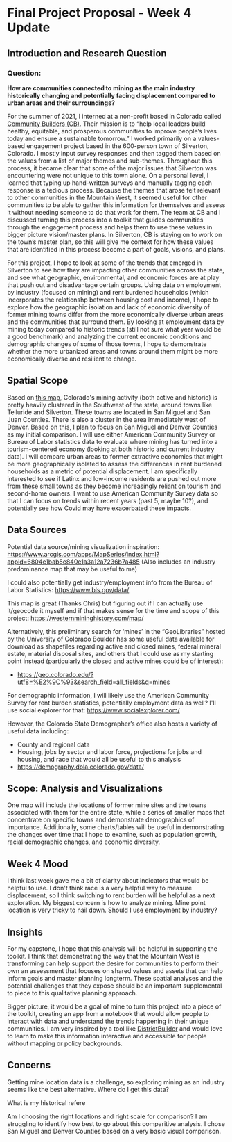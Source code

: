 
# Final Project Proposal - Week 4 Update

## Introduction and Research Question

### Question: 
**How are communities connected to mining as the main industry historically changing and potentially facing displacement compared to urban areas and their surroundings?**

For the summer of 2021, I interned at a non-profit based in Colorado called [Community Builders (CB)](https://communitybuilders.org/). Their mission is to “help local leaders build healthy, equitable, and prosperous communities to improve people’s lives today and ensure a sustainable tomorrow.” I worked primarily on a values-based engagement project based in the 600-person town of Silverton, Colorado. I mostly input survey responses and then tagged them based on the values from a list of major themes and sub-themes. Throughout this process, it became clear that some of the major issues that Silverton was encountering were not unique to this town alone. On a personal level, I learned that typing up hand-written surveys and manually tagging each response is a tedious process. Because the themes that arose felt relevant to other communities in the Mountain West, it seemed useful for other communities to be able to gather this information for themselves and assess it without needing someone to do that work for them. The team at CB and I discussed turning this process into a toolkit that guides communities through the engagement process and helps them to use these values in bigger picture vision/master plans. In Silverton, CB is staying on to work on the town’s master plan, so this will give me context for how these values that are identified in this process become a part of goals, visions, and plans. 

For this project, I hope to look at some of the trends that emerged in Silverton to see how they are impacting other communities across the state, and see what geographic, environmental, and economic forces are at play that push out and disadvantage certain groups. Using data on employment by industry (focused on mining) and rent burdened households (which incorporates the relationshp between housing cost and income), I hope to explore how the geographic isolation and lack of economic diversity of former mining towns differ from the more economically diverse urban areas and the communities that surround them. By looking at employment data by mining today compared to historic trends (still not sure what year would be a good benchmark) and analyzing the current economic conditions and demographic changes of some of those towns, I hope to demonstrate whether the more urbanized areas and towns around them might be more economically diverse and resilient to change.  

## Spatial Scope

Based on [this map](https://westernmininghistory.com/map/), Colorado's mining activity (both active and historic) is pretty heavily clustered in the Southwest of the state, around towns like Telluride and Silverton. These towns are located in San Miguel and San Juan Counties. There is also a cluster in the area immediately west of Denver. Based on this, I plan to focus on San Miguel and Denver Counties as my initial comparison. I will use either American Community Survey or Bureau of Labor statistics data to evaluate where mining has turned into a tourism-centered economy (looking at both historic and current industry data). I will compare  urban areas to former extractive economies that might be more geographically isolated to assess the differences in rent burdened households as a metric of potential displacement. I am specifically interested to see if Latinx and low-income residents are pushed out more from these small towns as they become increasingly reliant on tourism and second-home owners. I want to use American Community Survey data so that I can focus on trends within recent years (past 5, maybe 10?), and potentially see how Covid may have exacerbated these impacts.

## Data Sources

Potential data source/mining visualization inspiration: 
https://www.arcgis.com/apps/MapSeries/index.html?appid=6804e1bab5e840e1a3a12a7236b7a485
(Also includes an industry predominance map that may be useful to me) 

I could also potentially get industry/employment info from the Bureau of Labor Statistics: 
https://www.bls.gov/data/


This map is great (Thanks Chris) but figuring out if I can actually use it/geocode it myself and if that makes sense for the time and scope of this project: 
https://westernmininghistory.com/map/

Alternatively, this preliminary search for ‘mines’ in the “GeoLibraries” hosted by the University of Colorado Boulder has some useful data available for download as shapefiles regarding active and closed mines, federal mineral estate, material disposal sites, and others that I could use as my starting point instead (particularly the closed and active mines could be of interest):
* https://geo.colorado.edu/?utf8=%E2%9C%93&search_field=all_fields&q=mines

For demographic information, I will likely use the American Community Survey for rent burden statistics, potentially employment data as well? I'll use social explorer for that: 
https://www.socialexplorer.com/

However, the Colorado State Demographer’s office also hosts a variety of useful data including:
* County and regional data 
* Housing, jobs by sector and labor force, projections for jobs and housing, and race that would all be useful to this analysis 
* https://demography.dola.colorado.gov/data/

## Scope: Analysis and Visualizations

One map will include the locations of former mine sites and the towns associated with them for the entire state, while a series of smaller maps that concentrate on specific towns and demonstrate demographics of importance. Additionally, some charts/tables will be useful in demonstrating the changes over time that I hope to examine, such as population growth, racial demographic changes, and economic diversity.


## Week 4 Mood

I think last week gave me a bit of clarity about indicators that would be helpful to use. I don't think race is a very helpful way to measure displacement, so I think switching to rent burden will be helpful as a next exploration. My biggest concern is how to analyze mining. Mine point location is very tricky to nail down. Should I use employment by industry? 

## Insights 

For my capstone, I hope that this analysis will be helpful in supporting the toolkit. I think that demonstrating the way that the Mountain West is transforming can help support the desire for communities to perform their own an assessment that focuses on shared values and assets that can help inform goals and master planning longterm. These spatial analyses and the potential challenges that they expose should be an important supplemental to piece to this qualitative planning approach. 

Bigger picture, it would be a goal of mine to turn this project into a piece of the toolkit, creating an app from a notebook that would allow people to interact with data and understand the trends happening in their unique communities. I am very inspired by a tool like [DistrictBuilder](https://www.districtbuilder.org/) and would love to learn to make this information interactive and accessible for people without mapping or policy backgrounds.

## Concerns

Getting mine location data is a challenge, so exploring mining as an industry seems like the best alternative. Where do I get this data? 

What is my historical refere

Am I choosing the right locations and right scale for comparison? I am struggling to identify how best to go about this comparitive analysis. I chose San Miguel and Denver Counties based on a very basic visual comparison. 

